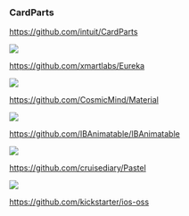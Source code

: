 ### CardParts
https://github.com/intuit/CardParts

![](https://raw.githubusercontent.com/Intuit/CardParts/master/images/mintCardParts.gif)

https://github.com/xmartlabs/Eureka

![](https://github.com/xmartlabs/Eureka/raw/master/Example/Media/EurekaExample1.gif)

https://github.com/CosmicMind/Material

![](https://camo.githubusercontent.com/e05a296b0c6c238b32646c78978d29fc46bebe1220c150953dd8ce72dbecce8d/687474703a2f2f7777772e636f736d69636d696e642e636f6d2f676966732f7368617265642f636f6c6f72732e676966)

https://github.com/IBAnimatable/IBAnimatable

![](https://raw.githubusercontent.com/IBAnimatable/IBAnimatable-Misc/master/IBAnimatable/IBAnimatable.gif)

https://github.com/cruisediary/Pastel

![](https://github.com/cruisediary/Pastel/raw/master/README/Pastel_01.gif)

https://github.com/kickstarter/ios-oss

